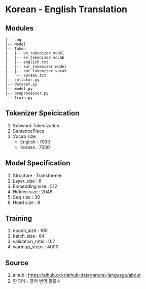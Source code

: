 # Korean - English Translation

## Modules
  ```
  |-- Log
  |-- Model
  |-- Token
  |   |-- en_tokenizer.model
  |   |-- en_tokenizer.vocab
  |   |-- english.txt
  |   |-- kor_tokenizer.model
  |   |-- kor_tokenizer.vocab
  |   `-- korean.txt
  |-- collator.py
  |-- dataset.py
  |-- model.py
  |-- preprocessor.py
  `-- train.py
  ```

## Tokenizer Speicication
  1. Subword Tokenization
  2. SentencePiece
  3. Vocab size
      * English : 7000
      * Korean : 7000
  
## Model Specification
  1. Structure : Transformer 
  2. Layer_size : 6
  3. Embedding size : 512
  4. Hidden size : 2048
  5. Seq size : 30
  6. Head size : 8

## Training
  1. epoch_size : 100
  2. batch_size : 64
  3. validation_ratio : 0.2
  4. warmup_steps : 4000

## Source
  1. aihub : https://aihub.or.kr/aihub-data/natural-language/about
  2. 한국어 - 영어 변역 말뭉치
  
